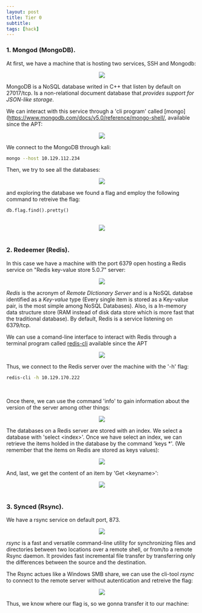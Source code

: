 ```yaml
---
layout: post
title: Tier 0
subtitle: 
tags: [hack]
---
```


### 1. Mongod (MongoDB).

At first, we have a machine that is hosting two services, SSH and Mongodb:

<div style="text-align:center">
	<img src="{{ 'assets/img/HTB/Pasted image 20221105224518.png' | relative_url }}" text-align="center"/>
</div>

MongoDB is a NoSQL database writed in C++ that listen by default on 27017/tcp. Is a non-relational document database that *provides support for JSON-like storage*.

We can interact with this service through a 'cli program' called [mongo](https://www.mongodb.com/docs/v5.0/reference/mongo-shell/, available since the APT:

<div style="text-align:center">
	<img src="{{ 'assets/img/HTB/Pasted image 20221105225022.png' | relative_url }}" text-align="center"/>
</div>

We connect to the MongoDB through kali:

```bash
mongo --host 10.129.112.234
```

Then, we try to see all the databases:

<div style="text-align:center">
	<img src="{{ 'assets/img/HTB/Pasted image 20221105225605.png' | relative_url }}" text-align="center"/>
</div>

and exploring the database we found a flag and employ the following command to retreive the flag:

```mongo
db.flag.find().pretty()
```

<br />

<div style="text-align:center">
	<img src="{{ 'assets/img/HTB/Pasted image 20221105230424.png' | relative_url }}" text-align="center"/>
</div>

<br />

### 2. Redeemer (Redis).

In this case we have a machine with the port 6379 open hosting a Redis service on "Redis key-value store 5.0.7" server:

<div style="text-align:center">
	<img src="{{ 'assets/img/HTB/Pasted image 20221105191944.png' | relative_url }}" text-align="center"/>
</div>

*Redis* is the acronym of *Remote DIctionary Server* and is a NoSQL databse identified as a *Key-value* type (Every single item is stored as a Key-value pair, is the most simple among NoSQL Databases). Also, is a In-memory data structure store (RAM instead of disk data store which is more fast that the traditional database). By default, Redis is a service listening on 6379/tcp.

We can use a comand-line interface to interact with Redis through a terminal program called [redis-cli](https://redis.io/docs/manual/cli/) available since the APT

<div style="text-align:center">
	<img src="{{ 'assets/img/HTB/Pasted image 20221105195023.png' | relative_url }}" text-align="center"/>
</div>

Thus, we connect to the Redis server over the machine with the '-h' flag:

```bash
redis-cli -h 10.129.170.222
```

<br />

Once there, we can use the command 'info' to gain information about the version of the server among other things:

<div style="text-align:center">
	<img src="{{ 'assets/img/HTB/Pasted image 20221105195959.png' | relative_url }}" text-align="center"/>
</div>

The databases on a Redis server are stored with an index. We select a database with 'select \<index>'. Once we have select an index, we can retrieve the items holded in the database by the command 'keys \*'. (We remember that the items on Redis are stored as keys values):

<div style="text-align:center">
	<img src="{{ 'assets/img/HTB/Pasted image 20221105200625.png' | relative_url }}" text-align="center"/>
</div>

And, last, we get the content of an item by 'Get \<keyname>':

<div style="text-align:center">
	<img src="{{ 'assets/img/HTB/Pasted image 20221105200725.png' | relative_url }}" text-align="center"/>
</div>

<br />

### 3. Synced (Rsync).

We have a rsync service on default port, 873.

<div style="text-align:center">
	<img src="{{ 'assets/img/HTB/Pasted image 20221110231715.png' | relative_url }}" text-align="center"/>
</div>

*rsync* is a fast and versatile command-line utility for synchronizing files and directories between two locations over a remote shell, or from/to a remote Rsync daemon. It provides fast incremental file transfer by transferring only the differences between the source and the destination.

The Rsync actues like a Windows SMB share, we can use the cli-tool *rsync* to connect to the remote server without autentication and retreive the flag:

<div style="text-align:center">
	<img src="{{ 'assets/img/HTB/Pasted image 20221110233819.png' | relative_url }}" text-align="center"/>
</div>

Thus, we know where our flag is, so we gonna transfer it to our machine:

